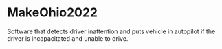 # MakeOhio2022
Software that detects driver inattention and puts vehicle in autopilot if the driver is incapacitated and unable to drive.
